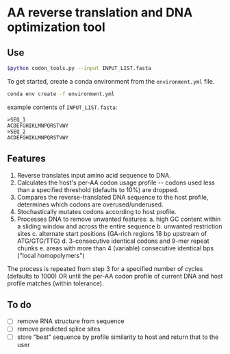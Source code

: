 # AA reverse translation and DNA optimization tool
## Use

```sh
$python codon_tools.py --input INPUT_LIST.fasta
```

To get started, create a conda environment from the `environment.yml` file.

```sh
conda env create -f environment.yml
```

example contents of `INPUT_LIST.fasta`:

```
>SEQ_1
ACDEFGHIKLMNPQRSTVWY
>SEQ_2
ACDEFGHIKLMNPQRSTVWY
```
## Features
1. Reverse translates input amino acid sequence to DNA.
2. Calculates the host's per-AA codon usage profile -- codons used less than a specified threshold (defaults to 10%) are dropped.
3. Compares the reverse-translated DNA sequence to the host profile, determines which codons are overused/underused.
4. Stochastically mutates codons according to host profile.
5. Processes DNA to remove unwanted features:
    a. high GC content within a sliding window and across the entire sequence
    b. unwanted restriction sites
    c. alternate start positions (GA-rich regions 18 bp upstream of ATG/GTG/TTG)
    d. 3-consecutive identical codons and 9-mer repeat chunks
    e. areas with more than 4 (variable) consecutive identical bps ("local homopolymers")

The process is repeated from step 3 for a specified number of cycles (defaults to 1000) OR until the per-AA codon profile of current DNA and host profile matches (within tolerance).

## To do
- [ ] remove RNA structure from sequence
- [ ] remove predicted splice sites
- [ ] store "best" sequence by profile similarity to host and return that to the user
